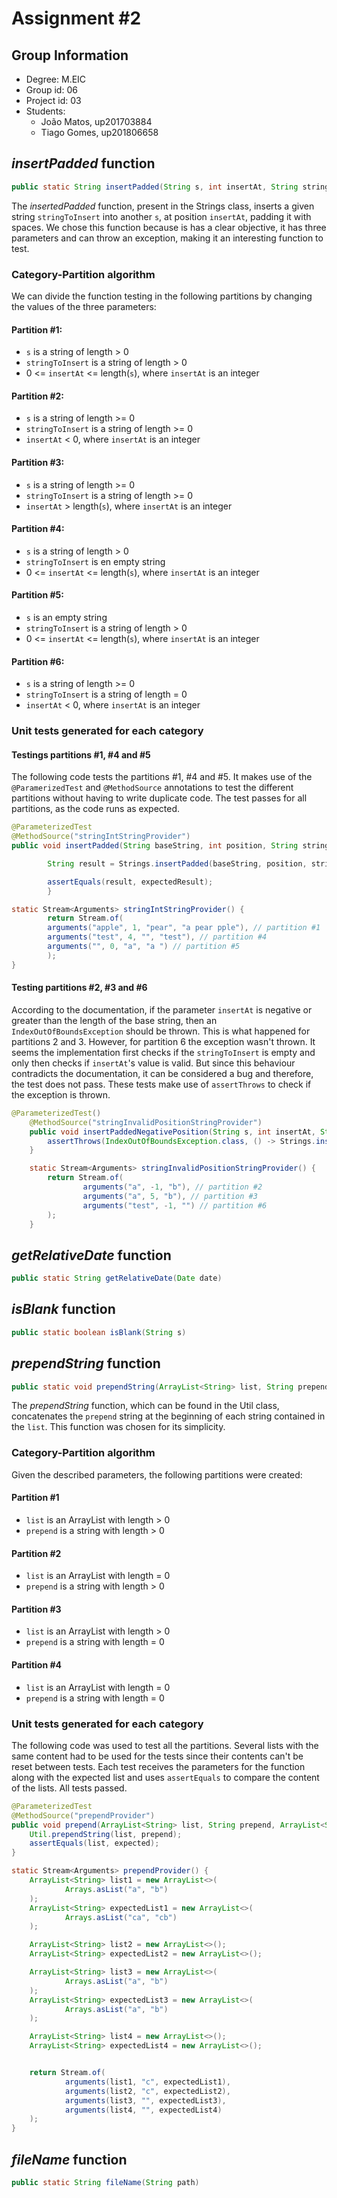 # Assignment #2

## Group Information

- Degree: M.EIC
- Group id: 06
- Project id: 03
- Students:
  - João Matos, up201703884
  - Tiago Gomes, up201806658

## *insertPadded* function

```java
public static String insertPadded(String s, int insertAt, String stringToInsert)
```

The *insertedPadded* function, present in the Strings class, inserts a given string `stringToInsert` into another `s`, at position `insertAt`, padding it with spaces. We chose this function because is has a clear objective, it has three parameters and can throw an exception, making it an interesting function to test.

### Category-Partition algorithm

We can divide the function testing in the following partitions by changing the values of the three parameters:

#### Partition #1:
- `s` is a string of length > 0
- `stringToInsert` is a string of length > 0
- 0 <= `insertAt` <= length(`s`), where `insertAt` is an integer

#### Partition #2:
- `s` is a string of length >= 0
- `stringToInsert` is a string of length >= 0
- `insertAt` < 0, where `insertAt` is an integer

#### Partition #3:
- `s` is a string of length >= 0
- `stringToInsert` is a string of length >= 0
- `insertAt` > length(`s`), where `insertAt` is an integer

#### Partition #4:
- `s` is a string of length > 0
- `stringToInsert` is en empty string
- 0 <= `insertAt` <= length(`s`), where `insertAt` is an integer

#### Partition #5:
- `s` is an empty string
- `stringToInsert` is a string of length > 0
- 0 <= `insertAt` <= length(`s`), where `insertAt` is an integer

#### Partition #6:
- `s` is a string of length >= 0
- `stringToInsert` is a string of length = 0
- `insertAt` < 0, where `insertAt` is an integer

### Unit tests generated for each category

#### Testings partitions #1, #4 and #5

The following code tests the partitions #1, #4 and #5. It makes use of the `@ParamerizedTest` and `@MethodSource` annotations to test the different partitions without having to write duplicate code. The test passes for all partitions, as the code runs as expected.

```java
@ParameterizedTest
@MethodSource("stringIntStringProvider")
public void insertPadded(String baseString, int position, String stringToInsert, String expectedResult) {

        String result = Strings.insertPadded(baseString, position, stringToInsert);

        assertEquals(result, expectedResult);
        }

static Stream<Arguments> stringIntStringProvider() {
        return Stream.of(
        arguments("apple", 1, "pear", "a pear pple"), // partition #1
        arguments("test", 4, "", "test"), // partition #4
        arguments("", 0, "a", "a ") // partition #5
        );
}
```


#### Testing partitions #2, #3 and #6

According to the documentation, if the parameter `insertAt` is negative or greater than the length of the base string, then an `IndexOutOfBoundsException` should be thrown. This is what happened for partitions 2 and 3. However, for partition 6 the exception wasn't thrown. It seems the implementation first checks if the `stringToInsert` is empty and only then checks if `insertAt`'s value is valid. But since this behaviour contradicts the documentation, it can be considered a bug and therefore, the test does not pass. These tests make use of `assertThrows` to check if the exception is thrown.

```java
@ParameterizedTest()
    @MethodSource("stringInvalidPositionStringProvider")
    public void insertPaddedNegativePosition(String s, int insertAt, String stringToInsert) {
        assertThrows(IndexOutOfBoundsException.class, () -> Strings.insertPadded(s, insertAt, stringToInsert));
    }

    static Stream<Arguments> stringInvalidPositionStringProvider() {
        return Stream.of(
                arguments("a", -1, "b"), // partition #2
                arguments("a", 5, "b"), // partition #3
                arguments("test", -1, "") // partition #6
        );
    }
```

## *getRelativeDate* function

```java
public static String getRelativeDate(Date date)
```



## *isBlank* function

```java
public static boolean isBlank(String s)
```


## *prependString* function

```java
public static void prependString(ArrayList<String> list, String prepend)
```

The *prependString* function, which can be found in the Util class, concatenates the `prepend` string at the beginning of each string contained in the `list`. This function was chosen for its simplicity.

### Category-Partition algorithm

Given the described parameters, the following partitions were created:

#### Partition #1
- `list` is an ArrayList with length > 0
- `prepend` is a string with length > 0

#### Partition #2
- `list` is an ArrayList with length = 0
- `prepend` is a string with length > 0

#### Partition #3
- `list` is an ArrayList with length > 0
- `prepend` is a string with length = 0

#### Partition #4
- `list` is an ArrayList with length = 0
- `prepend` is a string with length = 0

### Unit tests generated for each category

The following code was used to test all the partitions. Several lists with the same content had to be used for the tests since their contents can't be reset between tests. Each test receives the parameters for the function along with the expected list and uses `assertEquals` to compare the content of the lists. All tests passed.

```java
@ParameterizedTest
@MethodSource("prependProvider")
public void prepend(ArrayList<String> list, String prepend, ArrayList<String> expected) {
    Util.prependString(list, prepend);
    assertEquals(list, expected);
}

static Stream<Arguments> prependProvider() {
    ArrayList<String> list1 = new ArrayList<>(
            Arrays.asList("a", "b")
    );
    ArrayList<String> expectedList1 = new ArrayList<>(
            Arrays.asList("ca", "cb")
    );

    ArrayList<String> list2 = new ArrayList<>();
    ArrayList<String> expectedList2 = new ArrayList<>();

    ArrayList<String> list3 = new ArrayList<>(
            Arrays.asList("a", "b")
    );
    ArrayList<String> expectedList3 = new ArrayList<>(
            Arrays.asList("a", "b")
    );

    ArrayList<String> list4 = new ArrayList<>();
    ArrayList<String> expectedList4 = new ArrayList<>();


    return Stream.of(
            arguments(list1, "c", expectedList1),
            arguments(list2, "c", expectedList2),
            arguments(list3, "", expectedList3),
            arguments(list4, "", expectedList4)
    );
}
```

## *fileName* function

```java
public static String fileName(String path)
```



